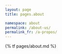 ```yaml
---
layout: page
title: pages.about

namespace: about
permalink: /about-us/
permalink_fr: /a-propos/
---
```


{% tf pages/about.md %}